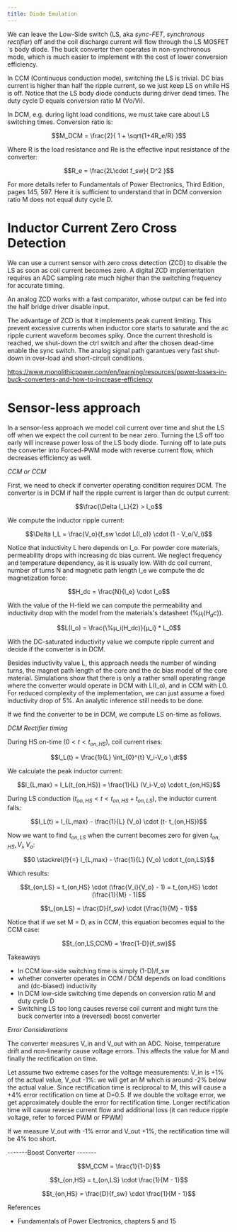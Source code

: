 ```yaml
---
title: Diode Emulation
---
```


We can leave the Low-Side switch (LS, aka *sync-FET*, *synchronous
rectifier*) off and the coil discharge current will flow through the LS
MOSFET´s body diode. The buck converter then operates in non-synchronous
mode, which is much easier to implement with the cost of lower
conversion efficiency.

In CCM (Continuous conduction mode), switching the LS is trivial. DC
bias current is higher than half the ripple current, so we just keep LS
on while HS is off. Notice that the LS body diode conducts during driver
dead times. The duty cycle D equals conversion ratio M (Vo/Vi).

In DCM, e.g. during light load conditions, we must take care about LS
switching times. Conversion ratio is:

$$M_DCM = \frac{2}{ 1 + \sqrt{1+4R_e/R} }$$

Where R is the load resistance and Re is the effective input resistance
of the converter:

$$R_e = \frac{2L\cdot f_sw}{ D^2 }$$

For more details refer to Fundamentals of Power Electronics, Third
Edition, pages 145, 597. Here it is sufficient to understand that in DCM
conversion ratio M does not equal duty cycle D.

# Inductor Current Zero Cross Detection

We can use a current sensor with zero cross detection (ZCD) to disable
the LS as soon as coil current becomes zero. A digital ZCD
implementation requires an ADC sampling rate much higher than the
switching frequency for accurate timing.

An analog ZCD works with a fast comparator, whose output can be fed into
the half bridge driver disable input.

The advantage of ZCD is that it implements peak current limiting. This
prevent excessive currents when inductor core starts to saturate and the
ac ripple current waveform becomes spiky. Once the current threshold is
reached, we shut-down the ctrl switch and after the chosen dead-time
enable the sync switch. The analog signal path garantues very fast
shut-down in over-load and short-circuit conditions.

<https://www.monolithicpower.com/en/learning/resources/power-losses-in-buck-converters-and-how-to-increase-efficiency>

# Sensor-less approach

In a sensor-less approach we model coil current over time and shut the
LS off when we expect the coil current to be near zero. Turning the LS
off too early will increase power loss of the LS body diode. Turning off
to late puts the converter into Forced-PWM mode with reverse current
flow, which decreases efficiency as well.

*CCM or CCM*

First, we need to check if converter operating condition requires DCM.
The converter is in DCM if half the ripple current is larger than dc
output current:

$$\frac{\Delta I_L}{2} > I_o$$

We compute the inductor ripple current:

$$\Delta I_L = \frac{V_o}{f_sw \cdot L(I_o)} \cdot (1 - V_o/V_i)$$

Notice that inductivity L here depends on I_o. For powder core
materials, permeability drops with increasing dc bias current. We
neglect frequency and temperature dependency, as it is usually low. With
dc coil current, number of turns N and magnetic path length l_e we
compute the dc magnetization force:

$$H_dc =  \frac{N}{l_e} \cdot I_o$$

With the value of the H-field we can compute the permeability and
inductivity drop with the model from the materials\'s datasheet
($\%µ_i(H_dc)$).

$$L(I_o) =  \frac{\%µ_i(H_dc)}{µ_i} * L_0$$

With the DC-saturated inductivity value we compute ripple current and
decide if the converter is in DCM.

Besides inductivity value L, this approach needs the number of winding
turns, the magnet path length of the core and the dc bias model of the
core material. Simulations show that there is only a rather small
operating range where the converter would operate in DCM with L(I_o),
and in CCM with L0. For reduced complexity of the implementation, we can
just assume a fixed inductivity drop of 5%. An analytic inference still
needs to be done.

If we find the converter to be in DCM, we compute LS on-time as follows.

*DCM Rectifier timing*

During HS on-time ($0<t<t_{on,HS}$), coil current rises:

$$I_L(t) = \frac{1}{L} \int_{0}^{t} V_i-V_o \,dt$$

We calculate the peak inductor current:

$$I_{L,max} = I_L(t_{on,HS}) = \frac{1}{L} (V_i-V_o) \cdot t_{on,HS}$$

During LS conduction ($t_{on,HS}<t<t_{on,HS}+t_{on,LS}$), the inductor
current falls:

$$I_L(t) = I_{L,max} - \frac{1}{L} (V_o) \cdot (t- t_{on,HS})$$

Now we want to find $t_{on,LS}$ when the current becomes zero for given
$t_{on,HS}, V_i, V_o$:

$$0 \stackrel{!}{=}  I_{L,max} - \frac{1}{L} (V_o) \cdot t_{on,LS}$$

Which results:

$$t_{on,LS} = t_{on,HS} \cdot (\frac{V_i}{V_o} - 1) = t_{on,HS} \cdot (\frac{1}{M} - 1)$$

$$t_{on,LS} = \frac{D}{f_sw} \cdot (\frac{1}{M} - 1)$$

Notice that if we set M = D, as in CCM, this equation becomes equal to
the CCM case:

$$t_{on,LS,CCM} = \frac{1-D}{f_sw}$$

Takeaways

-   In CCM low-side switching time is simply (1-D)/f_sw
-   whether converter operates in CCM / DCM depends on load conditions
    and (dc-biased) inductivity
-   In DCM low-side switching time depends on conversion ratio M and
    duty cycle D
-   Switching LS too long causes reverse coil current and might turn the
    buck converter into a (reversed) boost converter

*Error Considerations*

The converter measures V_in and V_out with an ADC. Noise, temperature
drift and non-linearity cause voltage errors. This affects the value for
M and finally the rectification on time.

Let assume two extreme cases for the voltage measurements: V_in is +1%
of the actual value, V_out -1%: we will get an M which is around -2%
below the actual value. Since rectification time is reciprocal to M,
this will cause a +4% error rectification on time at D=0.5. If we double
the voltage error, we get approximately double the error for
rectification time. Longer rectification time will cause reverse current
flow and additional loss (it can reduce ripple voltage, refer to forced
PWM or FPWM)

If we measure V_out with -1% error and V_out +1%, the rectification time
will be 4% too short.

\-\-\-\-\-\--Boost Converter \-\-\-\-\-\--

$$M_CCM = \frac{1}{1-D}$$

$$t_{on,HS} = t_{on,LS} \cdot \frac{1}{M - 1}$$

$$t_{on,HS} = \frac{D}{f_sw} \cdot \frac{1}{M - 1}$$

References

-   Fundamentals of Power Electronics, chapters 5 and 15
